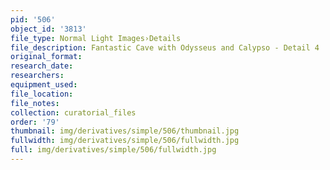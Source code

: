 ```yaml
---
pid: '506'
object_id: '3813'
file_type: Normal Light Images›Details
file_description: Fantastic Cave with Odysseus and Calypso - Detail 4
original_format:
research_date:
researchers:
equipment_used:
file_location:
file_notes:
collection: curatorial_files
order: '79'
thumbnail: img/derivatives/simple/506/thumbnail.jpg
fullwidth: img/derivatives/simple/506/fullwidth.jpg
full: img/derivatives/simple/506/fullwidth.jpg
---
```


